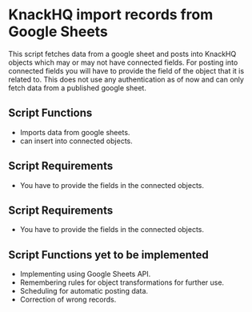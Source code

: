 KnackHQ import records from Google Sheets
==============

This script fetches data from a google sheet and posts into KnackHQ objects which may or may not have connected fields.
For posting into connected fields you will have to provide the field of the object that it is related to.
This does not use any authentication as of now and can only fetch data from a published google sheet.

**Script Functions**
--------------

- Imports data from google sheets.
- can insert into connected objects.

**Script Requirements**
--------------

- You have to provide the fields in the connected objects.

**Script Requirements**
--------------

- You have to provide the fields in the connected objects.

**Script Functions yet to be implemented**
--------------

- Implementing using Google Sheets API.
- Remembering rules for object transformations for further use.
- Scheduling for automatic posting data.
- Correction of wrong records.

